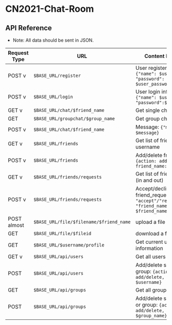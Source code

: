 # CN2021-Chat-Room

## API Reference

* Note: All data should be sent in JSON.

| Request Type  | URL | Content Description |
| ------------- | ------------- | --------------- |
| POST v | `$BASE_URL/register` | User register inforamtion: `{"name": $username, "password": $user_password}` |
| POST  v | `$BASE_URL/login` | User login information: `{"name": $username, "password":$user_password}` |
| GET  v | `$BASE_URL/chat/$friend_name` | Get single chat history |
| GET | `$BASE_URL/groupchat/$group_name` | Get group chat history |
| POST v | `$BASE_URL/chat/$friend_name` | Message: `{"message" : $message}`|
| GET v | `$BASE_URL/friends` | Get list of friends of username |
| POST v | `$BASE_URL/friends` | Add/delete friends: `{action: add/delete, friend_name: friend_name}` |
| GET v | `$BASE_URL/friends/requests` | Get list of friend requests (in and out) |
| POST v | `$BASE_URL/friends/requests` | Accept/decline friend_request: `{"action": "accept"/"reject", "friend_name": $friend_name}` |
| POST almost | `$BASE_URL/file/$filename/$friend_name` | upload a file |
| GET | `$BASE_URL/file/$fileid` | download a file |
| GET | `$BASE_URL/$username/profile` | Get current user profile information |
| GET v | `$BASE_URL/api/users` | Get all users |
| POST | `$BASE_URL/api/users` | Add/delete specific user or group: `{action: add/delete, username: $username}` |
| GET | `$BASE_URL/api/groups` | Get all groups |
| POST | `$BASE_URL/api/groups` | Add/delete specific group or group: `{action: add/delete, group_name: $group_name}` |
